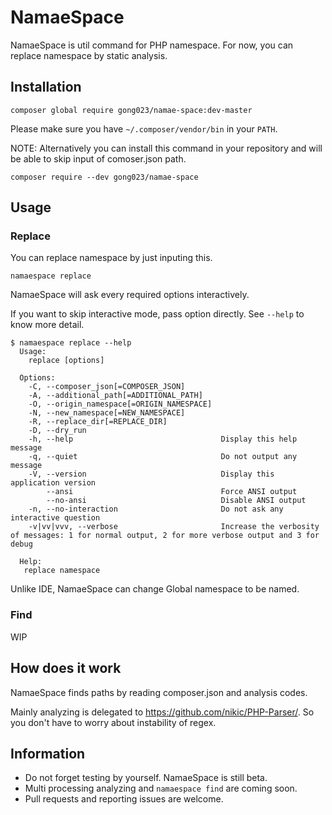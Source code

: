 NamaeSpace
==========

NamaeSpace is util command for PHP namespace. For now, you can replace namespace by static analysis.

## Installation

```
composer global require gong023/namae-space:dev-master
```

Please make sure you have `~/.composer/vendor/bin` in your `PATH`.

NOTE: Alternatively you can install this command in your repository and will be able to skip input of comoser.json path.

```
composer require --dev gong023/namae-space
```

## Usage

### Replace

You can replace namespace by just inputing this.

```
namaespace replace
```

NamaeSpace will ask every required options interactively.

If you want to skip interactive mode, pass option directly. See `--help` to know more detail.

```
$ namaespace replace --help
  Usage:
    replace [options]
  
  Options:
    -C, --composer_json[=COMPOSER_JSON]
    -A, --additional_path[=ADDITIONAL_PATH]
    -O, --origin_namespace[=ORIGIN_NAMESPACE]
    -N, --new_namespace[=NEW_NAMESPACE]
    -R, --replace_dir[=REPLACE_DIR]
    -D, --dry_run
    -h, --help                                 Display this help message
    -q, --quiet                                Do not output any message
    -V, --version                              Display this application version
        --ansi                                 Force ANSI output
        --no-ansi                              Disable ANSI output
    -n, --no-interaction                       Do not ask any interactive question
    -v|vv|vvv, --verbose                       Increase the verbosity of messages: 1 for normal output, 2 for more verbose output and 3 for debug
  
  Help:
   replace namespace
```

Unlike IDE, NamaeSpace can change Global namespace to be named.

### Find

WIP

## How does it work

NamaeSpace finds paths by reading composer.json and analysis codes. 

Mainly analyzing is delegated to https://github.com/nikic/PHP-Parser/. So you don't have to worry about instability of regex.

## Information

- Do not forget testing by yourself. NamaeSpace is still beta.
- Multi processing analyzing and `namaespace find` are coming soon.  
- Pull requests and reporting issues are welcome.
